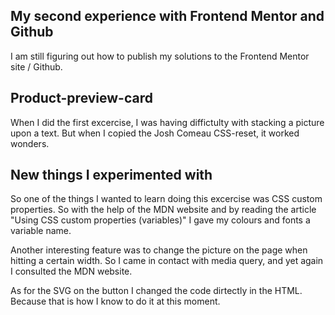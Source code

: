 ## My second experience with Frontend Mentor and Github

I am still figuring out how to publish my solutions to the Frontend Mentor site / Github.

## Product-preview-card

When I did the first excercise, I was having diffictulty with stacking a picture upon a text.
But when I copied the Josh Comeau CSS-reset, it worked wonders.

## New things I experimented with

So one of the things I wanted to learn doing this excercise was CSS custom properties.
So with the help of the MDN website and by reading the article "Using CSS custom properties (variables)"
I gave my colours and fonts a variable name.

Another interesting feature was to change the picture on the page when hitting a certain width.
So I came in contact with media query, and yet again I consulted the MDN website.

As for the SVG on the button I changed the code dirtectly in the HTML. Because that is how I
know to do it at this moment.
